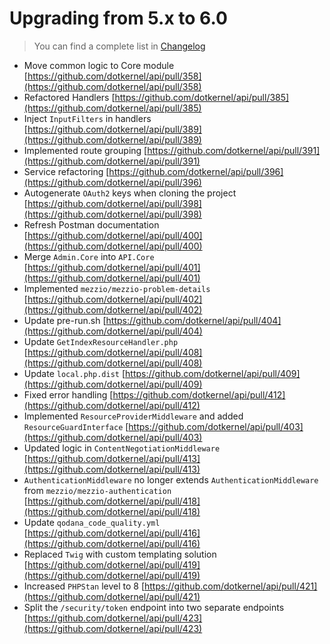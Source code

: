 # Upgrading from 5.x to 6.0

> You can find a complete list in [Changelog](https://github.com/dotkernel/api/blob/6.0/CHANGELOG.md)



* Move common logic to Core module [https://github.com/dotkernel/api/pull/358](https://github.com/dotkernel/api/pull/358)
* Refactored Handlers [https://github.com/dotkernel/api/pull/385](https://github.com/dotkernel/api/pull/385)
* Inject `InputFilters` in handlers [https://github.com/dotkernel/api/pull/389](https://github.com/dotkernel/api/pull/389)
* Implemented route grouping [https://github.com/dotkernel/api/pull/391](https://github.com/dotkernel/api/pull/391)
* Service refactoring [https://github.com/dotkernel/api/pull/396](https://github.com/dotkernel/api/pull/396)
* Autogenerate `OAuth2` keys when cloning the project [https://github.com/dotkernel/api/pull/398](https://github.com/dotkernel/api/pull/398)
* Refresh Postman documentation [https://github.com/dotkernel/api/pull/400](https://github.com/dotkernel/api/pull/400)
* Merge `Admin.Core` into `API.Core` [https://github.com/dotkernel/api/pull/401](https://github.com/dotkernel/api/pull/401)
* Implemented `mezzio/mezzio-problem-details` [https://github.com/dotkernel/api/pull/402](https://github.com/dotkernel/api/pull/402)
* Update pre-run.sh [https://github.com/dotkernel/api/pull/404](https://github.com/dotkernel/api/pull/404)
* Update `GetIndexResourceHandler.php` [https://github.com/dotkernel/api/pull/408](https://github.com/dotkernel/api/pull/408)
* Update `local.php.dist` [https://github.com/dotkernel/api/pull/409](https://github.com/dotkernel/api/pull/409)
* Fixed error handling [https://github.com/dotkernel/api/pull/412](https://github.com/dotkernel/api/pull/412)
* Implemented `ResourceProviderMiddleware` and added `ResourceGuardInterface` [https://github.com/dotkernel/api/pull/403](https://github.com/dotkernel/api/pull/403)
* Updated logic in `ContentNegotiationMiddleware` [https://github.com/dotkernel/api/pull/413](https://github.com/dotkernel/api/pull/413)
* `AuthenticationMiddleware` no longer extends `AuthenticationMiddleware` from `mezzio/mezzio-authentication` [https://github.com/dotkernel/api/pull/418](https://github.com/dotkernel/api/pull/418)
* Update `qodana_code_quality.yml` [https://github.com/dotkernel/api/pull/416](https://github.com/dotkernel/api/pull/416)
* Replaced `Twig` with custom templating solution [https://github.com/dotkernel/api/pull/419](https://github.com/dotkernel/api/pull/419)
* Increased `PHPStan` level to 8 [https://github.com/dotkernel/api/pull/421](https://github.com/dotkernel/api/pull/421)
* Split the `/security/token` endpoint into two separate endpoints [https://github.com/dotkernel/api/pull/423](https://github.com/dotkernel/api/pull/423)


